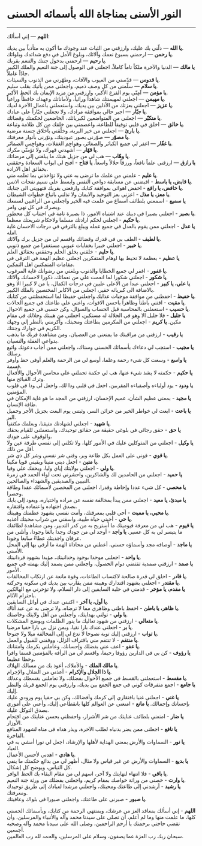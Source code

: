 # النور الأسنى بمناجاة الله بأسمائه الحسنى
----------------

**اللهم** — إني أسألك:

**يا الله** — دلّني بك عليك، وارزقني من الثبات عند وجودك ما أكون به متأدباً بين يديك.  
**يا رحمن** — ارحمني بسبوغ نعمك وآلائك، وبلوغ الأمل في دفع شدائدك وبلوائك.  
**يا رحيم** — ارحمني بدخول جنتك والتنعم بقربك.  
**يا مالك** — الدنيا والآخرة ملكاً تاماً كاملاً، اجعلني في الوصول إلى جنة النعيم والملك الكبير جادّاً عاملاً.  
**يا قدوس** — قدّسني من العيوب والآفات، وطهّرني من الذنوب والسيئات.  
**يا سلام** — سلّمني من كل وصف ذميم، واجعلني ممن يأتيك بقلب سليم.  
**يا مؤمن** — آمِنّي يوم الفزع الأكبر، وارزقني من مزيد الإيمان بك الحظ الأكبر.  
**يا مهيمن** — اجعلني لمهيمنتك شاهداً ورائياً، ولأماناتك وعهدك حافظاً وراعياً.  
**يا عزيز** — اجعلني بعزتك من الأذلين بين يديك، واستعملني بأعمال الآخرة لديك.  
**يا جبّار** — اجبر حالي بموافقة مرادك، ولا تجعلني جبّاراً على عبادك.  
**يا متكبّر** — اجعلني من المتواضعين لكبريائك، الخاضعين لحكمتك وقضائك.  
**يا خالق** — اخلق في قلبي توفيقاً للطاعة، واعصمني بين خلقك من كل ظلامة وتباعة.  
**يا بارئ** — اجعلني من خير البرية، وخلّقني بأخلاق حسنة مرضية.  
**يا مصوّر** — صوّرني بصور عبوديتك، ونوّرني بأنوار معرفتك.  
**يا غفّار** — اغفر لي جميع الكبائر والصغائر، وهواجِم الغفلات، وهواجِس الضمائر.  
**يا قهّار** — أشهدني قهرك، ولا تؤمنّي مكرك.  
**يا وهّاب** — هب لي من جزيل هبتك ما يبلغني إلى مرضاتك.  
**يا رازق** — ارزقني علماً نافعاً، ورزقاً حلالاً واسعاً.
**يا فتاح** - افتح لي ابواب السعادة وحققني بحقائق اهل الارادة.  
**يا عليم** - علمني من علمك ما ترضى به عني ولا تؤاخذني بما تعلمه مني.  
**يا قابض، يا باسط** - اقبضني عن مسابقة دواعي النفس وابسط علي نسيم نفحات الانس.  
**يا خافض، يا رافع** - اخفض اهوائي بموافقة كتابك وارفعني بقربك فتهويتي الى جنابك.  
**يا معز، يا مذل** - اعزني بعز التوحيد والايمان ولا تذلني باتباع خطوات الشيطان.  
**يا سميع** - اسمعني بلطائف اسماع من علمت فيه الخير واجعلني من الراغبين لسمعك وبصرك في كل نهي وامر.  
**يا بصير** - اجعلني بصيرا في دينك عند اشتباه الامور، ذا بصيرة تامة في اجتناب كل محظور.  
**يا حكيم** - اجعلني لحكم ارادتك مسلما ولاحكام شريعتك معظما.  
**يا عدل** - اجعلني ممن يقوم بالعدل في جميع عمله ويبلغ بالترقي في درجات الاحسان غاية امله.  
**يا لطيف** - الطف بي في قدرك وقضائك واقسم لي من جزيل برك وآلائك.  
**يا خبير** - اجعلني خبيرا بخفايات عيوبي مستغفرا من جميع ذنوبي.  
**يا حليم** - خلقني بخلق الحلم وحققني بحقائق العلم.  
**يا عظيم** - بعظمة لا تحيط بها اوهام المتفكرين اجعلني عظيم الهمة في الترقي في مقامات المتمكنين اهل التمكين.  
**يا غفور** - اغفر لي جميع الخطايا والذنوب وبلغني من رضوانك غاية المرغوب.  
**يا شكور** - اجعلني شكورا لما انعمت علي من نعمائك، ذكورا لاحسانك وآلائك.  
**يا علي، يا كبير** - اجعلني عبدا من الاعلى عليين في درجات الكمال، يا من لا كبيرا الا وهو بالاضافة الى كبريائه حقير، اجعلني من الاكابر المختصين بالملك الكبير.  
**يا حفيظ** - احفظني من موافقة موجبات عذابك واجعلني حفيظا لما استحفظتني من كتابك.  
**يا مقيت** - اقتني باطنا وظاهرا باحسن الاقوات، واعني على طاعتك في جميع الحالات.  
**يا حسيب** - استعملني بالمحاسبة قبل الحساب والسؤال، وكن حسبي في جميع الاحوال.  
**يا جليل** - فلا جليل الا وهو في الجلالة له مستكين، اجعلني من هيبتك وجلالك في مقام مكين.
**يا كريم** - اجعلني من المكرمين بطاعتك ومحبتك، وأكرمني بالنظر إلى وجهك الكريم في جوارك وجنتك.  
**يا رقيب** - ارزقني من مراقبتك ما يمنعني من العصيان، ومن مشاهدة قربك ما يذهب بدواعي الغفلة والنسيان.  
**يا مجيب** - استجب لي دعاءك بأسمائك الحسنى وسناك، واجعلني ممن أجاب دعوتك واتبع رسلك.  
**يا واسع** - وسعت كل شيء رحمة وعلما، أوسع لي من الرحمة والعلم أوفى حظ وأوفر قسمة.  
**يا حكيم** - حكمته لا يشذ شيء عنها، هب لي حكمة تحملني على محاسن الأحوال والأفعال وترك القبائح منها.  
**يا ودود** - يود أولياءه وأصفياءه المقربين، اجعل في قلبي ودا لك، واجعل لي ودا في قلوب المؤمنين.  
**يا مجيد** - بمعنى عظيم الشأن، عميم الإحسان، ارزقني من المجد ما هو غاية الإمكان في طاقة الإنسان.  
**يا باعث** - ابعث لي خواطر الخير من خزائن السر، وثبتني يوم البعث بجزيل الأجر وجميل البر.  
**يا شهيد** - اجعلني لشهادتك متيقنا، وبعلمك مكتفيا.  
**يا حق** - حقق رجائي في بلوغي حقيقة من حقائق توحيدك، واستعملني للقيام بحقك والوقوف على جودك.  
**يا وكيل** - اجعلني من المتوكلين عليك في الأمور كلها، ولا تكلني إلى نفسي طرفة عين ولا أقل من ذلك.  
**يا قوي** - قوني على العمل بكل طاعة وبر، وقني شر نفسي وشر كل ذي شر.  
**يا متين** - اجعل ديني متينا ويقيني قويا مكينا.  
**يا ولي** - اجعلني بولايتك إياي وليا، وبحقك علي وفيا.  
**يا حميد** - اجعلني من الحامدين لك والشاكرين، واحشرني تحت لواء الحمد في زمرة النبيين والصديقين والشهداء والصالحين.  
**يا محصي** - كل شيء عددا وإحاطة وقدرا، اجعلني من المحصين لأسمائك عقدا وطاقة وحصرا.  
**يا مبدئ، يا معيد** - اجعلني ممن يبدأ بمخالفة نفسه عن مراده واختياره، ويعود إلى بابك بصدق اجتهاده واعتماده وافتقاره.  
**يا محيي، يا مميت** - أحي قلبي بمعرفتك، وأمت نفسي بشهود عظمتك وهيبتك.  
**يا حي** - أحيِني حياة طيبة، واسقني من شراب محبتك أعذبه.  
**يا قيوم** - هب لي من معرفة قيوميتك ما أستريح به من كدر التدبير، ومن مشاهدة لطائفك ما يتيسر لي به كل عسير.
**يا واجد** - أوجد لي من جودك وجدا بالغا وجودا، وأنلني من عرفان واجديتك عطاءً سابغا وجودا.  
**يا ماجد** - أوصافه مجد وأسماؤه حسنى، أعطني من محاذاة الهمة ما أرقى بها إلى المحل الأسنى.  
**يا واحد** - اجعلني موحدا بوجود وحدانيتك، مؤيدا بشهود فردانيتك.  
**يا صمد** - ارزقني صمدية تقتضي دوام الحصول، واجعلني ممن يصمد إليك بهمته في جميع الأمور.  
**يا قادر** - اخلق لي قدرة صالحة لاكتساب الطاعات، وقوة مانعة عن ارتكاب المخالفات.  
**يا مقتدر** - اجعلني بشهود اقتدارك وهيبته ممن يقارب بين يديك في سكونه وحركته.  
**يا مقدم، يا مؤخر** - قدمني في حلبة السابقين إلى دار السلام، ولا تؤخرني مع الهالكين باحترام الآثام.  
**يا أول، يا آخر** - اكتبني عندك في أوائل السابقين.  
**يا ظاهر، يا باطن** - احفظ باطني وظاهري مما لا ترضاه، ولا ترضى به عن عبد أتاك.  
**يا ولي** - تولني بهدايتك، واجعلني من أهل ولايتك وخاصتك.  
**يا متعالي** - ارزقني من شهود تعاليك ما ينور الظلمات ويوضح المشكلات.  
**يا بر** - اجعلني عندك بارا نقيا، وبمن نزل بي بارا حفيا مرضيا.  
**يا تواب** - ارزقني إليك توبة نصوحا لا تدع لي إلى المخالفة ميلا ولا جنوحا.  
**يا منتقم** - لا تنتقم مني باقتراف الزلل، ووفقني للقبول والعمل.  
**يا عفو** - اعف عني بفضلك وإحسانك، وعاملني بكرمك وامتنانك.  
**يا رؤوف** - كن بي في الدارين رؤوفا رحيما، واقسم لي من الرأفة بالمؤمنين قسما وافرا وحظا عظيما.  
**يا مالك الملك** - والأملاك، أعوذ بك من مسالك الهلاك.  
**يا ذا الجلال والإكرام** - أعذني من الضلال والإجرام.  
**يا مقسط** - استعملني بالقسط في جميع الأحوال بفضلك، ولا تعاملني بقسطك وعدلك.  
**يا جامع** - اجمع متفرقات كوني في جمع الجمع بين يديك، وارزقني يوم الجمع قربك والنظر إليك.  
**يا غني** - اجعلني غنيا بافتقاري إلى كرمك وأفضالك، وكن بي حفيا يوم ورودي عليك بإحسانك وإجمالك.
**يا مانع** - امنعني عن العوالم كلها بانقطاعي إليك، وأعني على أموري بصدق التوكل عليك.  
**يا ضار** - امنعني بلطائف عنايتك من شر الأشرار، واحفظني بحسن عنايتك من اقتحام الأوزار.  
**يا نافع** - اجعلني ممن يضر بدنياه لطلب الآخرة، ويذر هداه في مناه لشهود المنافع الفاخرة.  
**يا نور** - السماوات والأرض بمعنى الهداية لأهلها والإرشاد، اجعل لي نورا أمشي به في العباد.  
**يا هادي** - اهدني لأحسن الأعمال.  
**يا بديع** - السماوات والأرض عن غير قياس ولا مثال، أظهر لي من بدائع حكمتك ما ينفي كل التباس، ويوضح كل إشكال.  
**يا باقي** - فلا انتهاء لنهايتك ولا آخر، اسهم لي من مقام البقاء بك الحظ الوافر.  
**يا وارث** - خصني من وراثة خواصك بمقام كريم، واجعلني بفضلك من ورثة جنة النعيم.  
**يا رشيد** - أرشدني إلى طاعتك ومحبتك، واجعلني مرشدا لعبادك إلى طريق توحيدك ومعرفتك.  
**يا صبور** - صبرني على طاعتك، واجعلني صبورا في بلواك وعافيتك.  

**اللهم** - إني أسألك بمعاقد العز من عرشك، وبمنتهى الرحمة من كتابك، وبأسمائك الحسنى كلها، ما علمت منها وما لم أعلم، أن تصلي على سيدنا محمد وآله والأنبياء والمرسلين، وأن تقضي حاجتي برحمتك يا أرحم الراحمين، وصلى الله على سيدنا محمد وآله وصحبه أجمعين.  
سبحان ربك رب العزة عما يصفون، وسلام على المرسلين، والحمد لله رب العالمين.
